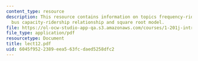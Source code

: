 ```yaml
---
content_type: resource
description: This resource contains information on topics frequency-ridership relationship,
  bus capacity-ridership relationship and square root model.
file: https://ol-ocw-studio-app-qa.s3.amazonaws.com/courses/1-201j-introduction-to-transportation-systems-fall-2006/6045f9522389eea563fcdaed5258dfc2_lect12.pdf
file_type: application/pdf
resourcetype: Document
title: lect12.pdf
uid: 6045f952-2389-eea5-63fc-daed5258dfc2
---
```


